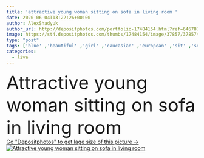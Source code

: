 ```yaml
---
title: 'attractive young woman sitting on sofa in living room '
date: 2020-06-04T13:22:26+00:00
author: AlexShadyuk
author_url: http://depositphotos.com/portfolio-17484154.html?ref=64678756
image: https://st4.depositphotos.com/thumbs/17484154/image/37857/378574516/api_thumb_450.jpg?forcejpeg=true
type: "post"
tags: ['blue' ,'beautiful' ,'girl' ,'caucasian' ,'european' ,'sit' ,'soft' ,'rest' ,'relax' ,'home' ,'woman' ,'indoors' ,'attractive' ,'Jeans' ,'casual' ,'denim' ,'loft' ,'sofa' ,'chill' ,'pillows' ,'socks' ,'copy space' ,'one person' ,'brick wall' ,'young adult' ,'Living Room' ,'White T shirt' ]
categories: 
  - live
---
```

<div aling="center">
            <font size="60"> Attractive young woman sitting on sofa in living room</font>   
</div>
<div>
    <a href='https://depositphotos.com/378574516/stock-photo-attractive-young-woman-sitting-sofa.html?ref=64678756' target=_blank > Go "Depositphotos" to get lage size of this picture ->
        <img href='https://depositphotos.com/378574516/stock-photo-attractive-young-woman-sitting-sofa.html?ref=64678756' src='https://st4.depositphotos.com/17484154/37857/i/950/depositphotos_378574516-stock-photo-attractive-young-woman-sitting-sofa.jpg?forcejpeg=true' alt='Attractive young woman sitting on sofa in living room' >
    </a>
</div>
